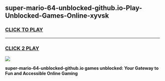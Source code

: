 
## super-mario-64-unblocked-github.io-Play-Unblocked-Games-Online-xyvsk
<h3>
<a href="https://premium76.site?title=super-mario-64-unblocked-github.io&ref=25A">CLICK TO PLAY</a></h3>
<hr>

<h3>
<a href="https://premium76.site?title=super-mario-64-unblocked-github.io&ref=25A">CLICK 2 PLAY</a>
  
</h3>

<a href="https://premium76.site?title=super-mario-64-unblocked-github.io&ref=25A"><img src="https://clearcache.store/games.png"></a>


**super-mario-64-unblocked-github.io games unblocked: Your Gateway to Fun and Accessible Online Gaming**
